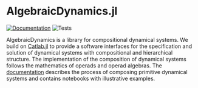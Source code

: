 # AlgebraicDynamics.jl

[![Documentation](https://github.com/AlgebraicJulia/AlgebraicDynamics.jl/workflows/Documentation/badge.svg)](https://algebraicjulia.github.io/AlgebraicDynamics.jl/dev/)
![Tests](https://github.com/AlgebraicJulia/AlgebraicDynamics.jl/workflows/Tests/badge.svg)


AlgebraicDynamics is a library for compositional dynamical systems. We build on [Catlab.jl](https://algebraicjulia.github.io/Catlab.jl/dev/) to provide a software interfaces for the specification and solution of dynamical systems with compositional and hierarchical structure. The implementation of the composition of dynamical systems follows the mathematics of operads and operad algebras. The [documentation](https://algebraicjulia.github.io/AlgebraicDynamics.jl/dev/) describes the process of composing primitive dynamical systems and contains notebooks with illustrative examples.